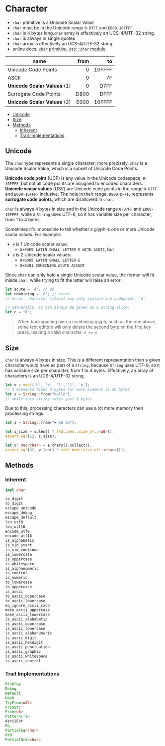 # Character

- `char` primitive is a Unicode Scalar Value
- `char` must be in the Unicode range `0-D7FF` and `E000-10FFFF`
- `char` is 4 bytes long.`char` array is effectively an UCS-4/UTF-32 string.
- `char` is always in single quotes
- `char` array is effectively an UCS-4/UTF-32 string
- online docs: [`char` primitive][pchar], [`std::char` module][mchar]


| name                          | from |     to |
|-------------------------------|-----:|-------:|
| Unicode Code Points           |    0 | 10FFFF |
| ASCII                         |    0 |     7F |
| **Unicode Scalar Values** (1) |    0 |   D7FF |
| Surrogate Code Points         | D800 |   DFFF |
| **Unicode Scalar Values** (2) | E000 | 10FFFF |


[pchar]: https://doc.rust-lang.org/std/primitive.char.html
[mchar]: https://doc.rust-lang.org/std/char/


<!-- TOC -->

- [Unicode](#unicode)
- [Size](#size)
- [Methods](#methods)
  - [Inherent](#inherent)
  - [Trait Implementations](#trait-implementations)

<!-- /TOC -->


## Unicode

The `char` type represents a single character; more precisely, `char` is a Unicode Scalar Value, which is a subset of Unicode Code Points.

__Unicode code point__ (UCP) is any value in the Unicode codespace, `0-10FFFF`, but not all code points are assigned to encoded characters. __Unicode scalar values__ (USV) are Unicode code points in the range `0-D7FF` and `E000-10FFFF` inclusive. The hole in their range, `D800-DFFF`, represents __surrogate code points__, which are disallowed in `char`.

`char` is always 4 bytes in size and in the Unicode range `0-D7FF` and `E000-10FFFF`, while a `String` uses UTF-8, so it has variable size per character, from 1 to 4 bytes.

Sometimes it's impossible to tell whether a glyph is one or more Unicode scalar values. For example:
- `é` is 1 Unicode scalar value:
  - `U+00E9`: `LATIN SMALL LETTER E WITH ACUTE`, but
- `é` is 2 Unicode scalar values:
  - `U+0065`: `LATIN SMALL LETTER E`
  - `U+0301`: `COMBINING ACUTE ACCENT`

Since `char` can only hold a single Unicode scalar value, the former will fit inside `char`, while trying to fit the latter will raise an error:

```rust
let acute = 'é'; // ok
let combining = 'é'; // error
// error: character literal may only contain one codepoint: 'é'

// natuarally, it can always be given as a string slice:
let c = "é";
```

> When backspacing over a combining glyph, such as the one above, some text editors will only delete the second byte on the first key press, leaving a valid character: `é => e`



## Size
`char` is always 4 bytes in size. This is a different representation than a given character would have as part of a `String`, because `String` uses UTF-8, so it has variable size per character, from 1 to 4 bytes. Effectively, an array of characters is an UCS-4/UTF-32 string.

```rust
let v = vec!['h', 'e', 'l', 'l', 'o'];
// 5 elements times 4 bytes for each element is 20 bytes
let s = String::from("hello");
// while this string takes just 5 bytes
```

Due to this, processing characters can use a lot more memory then processing strings:

```rust
let s = String::from("❤️ me do");

let s_size = s.len() * std::mem::size_of::<u8>();
assert_eq!(12, s_size);

let v: Vec<char> = s.chars().collect();
assert_eq!(32, v.len() * std::mem::size_of::<char>());

```


## Methods


### Inherent

```rust
impl char
```

```rust
is_digit
to_digit
escape_unicode
escape_debug
escape_default
len_utf8
len_utf16
encode_utf8
encode_utf16
is_alphabetic
is_xid_start
is_xid_continue
is_lowercase
is_uppercase
is_whitespace
is_alphanumeric
is_control
is_numeric
to_lowercase
to_uppercase
is_ascii
to_ascii_uppercase
to_ascii_lowercase
eq_ignore_ascii_case
make_ascii_uppercase
make_ascii_lowercase
is_ascii_alphabetic
is_ascii_uppercase
is_ascii_lowercase
is_ascii_alphanumeric
is_ascii_digit
is_ascii_hexdigit
is_ascii_punctuation
is_ascii_graphic
is_ascii_whitespace
is_ascii_control
```

### Trait Implementations

```rust
Display
Debug
Default
Hash
TryFrom<u32>
FromStr
From<u8>
Pattern<'a>
AsciiExt
Eq
PartialEq<char>
Ord
PartialOrd<char>
```
